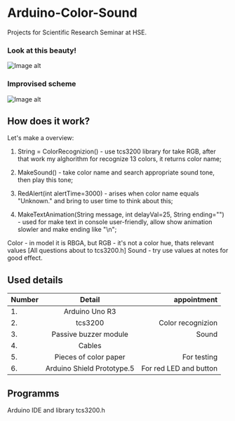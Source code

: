 # Arduino-Color-Sound
Projects for Scientific Research Seminar at HSE.

### Look at this beauty!
![Image alt](https://github.com/mskKote/Arduino-Color-Sound/raw/master/look.png)

### Improvised scheme
![Image alt](https://github.com/mskKote/Arduino-Color-Sound/raw/master/scheme.png)

## How does it work?

Let's make a overview:
1. String <String> = ColorRecognizion() - use tcs3200 library for take RGB, 
                                       after that work my alghorithm for recognize 13 colors, it returns color name;   
2. MakeSound(<String>) - take color name and search appropriate sound tone, then play this tone;
  
3. RedAlert(int alertTime=3000) - arises when color name equals "Unknown." and bring to user time to think about this;
 
4. MakeTextAnimation(String message, int delayVal=25, String ending="") - used for make text in console user-friendly, allow show animation slowler and make ending like "\n";
 
 
Color - in model it is RBGA, but RGB - it's not a color hue, thats relevant values [All questions about to tcs3200.h]
Sound - try use values at notes for good effect.

## Used details

| Number | Detail                    | appointment            |
| -------|:-------------------------:| ----------------------:|
| 1.     | Arduino Uno R3            |                        |
| 2.     | tcs3200                   | Color recognizion      |
| 3.     | Passive buzzer module     | Sound                  |
| 4.     | Cables                    |                        |
| 5.     | Pieces of color paper     | For testing            |
| 6.     | Arduino Shield Prototype.5| For red LED and button |

## Programms

Arduino IDE and library tcs3200.h
